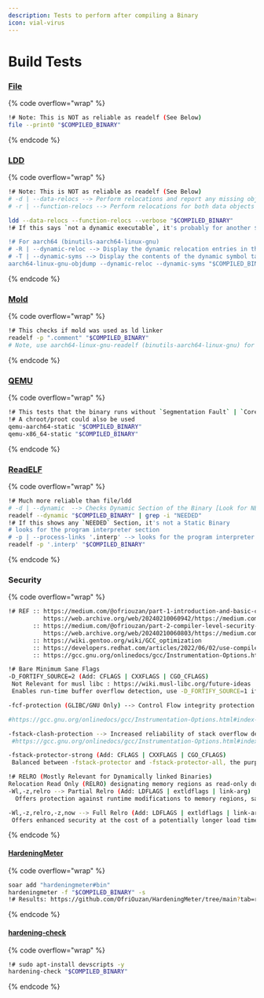 ```yaml
---
description: Tests to perform after compiling a Binary
icon: vial-virus
---
```


# Build Tests

### [File](https://man7.org/linux/man-pages/man1/file.1.html)

{% code overflow="wrap" %}
```bash
!# Note: This is NOT as reliable as readelf (See Below)
file --print0 "$COMPILED_BINARY"
```
{% endcode %}

### [LDD](https://man7.org/linux/man-pages/man1/ldd.1.html)

{% code overflow="wrap" %}
```bash
!# Note: This is NOT as reliable as readelf (See Below)
# -d | --data-relocs --> Perform relocations and report any missing objects (ELF only).
# -r | --function-relocs --> Perform relocations for both data objects and functions, and report any missing objects or functions (ELF only).

ldd --data-relocs --function-relocs --verbose "$COMPILED_BINARY"
!# If this says `not a dynamic executable`, it's probably for another $ARCH (Verify Using file )

!# For aarch64 (binutils-aarch64-linux-gnu)
# -R | --dynamic-reloc --> Display the dynamic relocation entries in the file
# -T | --dynamic-syms --> Display the contents of the dynamic symbol table
aarch64-linux-gnu-objdump --dynamic-reloc --dynamic-syms "$COMPILED_BINARY" 
```
{% endcode %}

### [Mold](https://github.com/rui314/mold?tab=readme-ov-file#how-to-use)

{% code overflow="wrap" %}
```bash
!# This checks if mold was used as ld linker
readelf -p ".comment" "$COMPILED_BINARY"
# Note, use aarch64-linux-gnu-readelf (binutils-aarch64-linux-gnu) for aarch64
```
{% endcode %}

### [QEMU](https://www.unix.com/man-page/debian/1/qemu-user-static/)

{% code overflow="wrap" %}
```bash
!# This tests that the binary runs without `Segmentation Fault` | `Core Dumped` | `Illegal Instructions`
!# A chroot/proot could also be used
qemu-aarch64-static "$COMPILED_BINARY"
qemu-x86_64-static "$COMPILED_BINARY"
```
{% endcode %}

### [ReadELF](https://man7.org/linux/man-pages/man1/readelf.1.html)

{% code overflow="wrap" %}
```bash
!# Much more reliable than file/ldd
# -d | --dynamic  --> Checks Dynamic Section of the Binary [Look for NEEDED/Shared]
readelf --dynamic "$COMPILED_BINARY" | grep -i "NEEDED"
!# If this shows any `NEEDED` Section, it's not a Static Binary
# looks for the program interpreter section
# -p | --process-links '.interp' --> looks for the program interpreter section [Empty if it's really Static]
readelf -p '.interp' "$COMPILED_BINARY"
```
{% endcode %}

### Security

{% code overflow="wrap" %}
```bash
!# REF :: https://medium.com/@ofriouzan/part-1-introduction-and-basic-concepts-3a00105d7a13
          https://web.archive.org/web/20240210060942/https://medium.com/@ofriouzan/part-1-introduction-and-basic-concepts-3a00105d7a13
       :: https://medium.com/@ofriouzan/part-2-compiler-level-security-mechanisms-gcc-d01246b8d157
          https://web.archive.org/web/20240210060803/https://medium.com/@ofriouzan/part-2-compiler-level-security-mechanisms-gcc-d01246b8d157
       :: https://wiki.gentoo.org/wiki/GCC_optimization
       :: https://developers.redhat.com/articles/2022/06/02/use-compiler-flags-stack-protection-gcc-and-clang
       :: https://gcc.gnu.org/onlinedocs/gcc/Instrumentation-Options.html

!# Bare Minimum Sane Flags
-D_FORTIFY_SOURCE=2 (Add: CFLAGS | CXXFLAGS | CGO_CFLAGS)
 Not Relevant for musl libc : https://wiki.musl-libc.org/future-ideas
 Enables run-time buffer overflow detection, use -D_FORTIFY_SOURCE=1 if Program/Compilation Fails

-fcf-protection (GLIBC/GNU Only) --> Control Flow integrity protection  (Add: CFLAGS | CXXFLAGS | CGO_CFLAGS)

#https://gcc.gnu.org/onlinedocs/gcc/Instrumentation-Options.html#index-fcf-protection

-fstack-clash-protection --> Increased reliability of stack overflow detection  (Add: CFLAGS | CXXFLAGS | CGO_CFLAGS)
 #https://gcc.gnu.org/onlinedocs/gcc/Instrumentation-Options.html#index-fstack-clash-protection

-fstack-protector-strong (Add: CFLAGS | CXXFLAGS | CGO_CFLAGS)
 Balanced between -fstack-protector and -fstack-protector-all, the purpose of this option is to gain performance while sacrificing little security by broadening the scope of the stack protection without extending it to every function in the program.

!# RELRO (Mostly Relevant for Dynamically linked Binaries)
Relocation Read Only (RELRO) designating memory regions as read-only during the loading of a program, thwarting attempts by attackers to make runtime modifications.
-Wl,-z,relro --> Partial Relro (Add: LDFLAGS | extldflags | link-arg)
  Offers protection against runtime modifications to memory regions, safeguarding the integrity of the program, but the .got segment is not fully protected.

-Wl,-z,relro,-z,now --> Full Relro (Add: LDFLAGS | extldflags | link-arg)
 Offers enhanced security at the cost of a potentially longer load time for the process.

```
{% endcode %}

#### [HardeningMeter](https://github.com/OfriOuzan/HardeningMeter)

{% code overflow="wrap" %}
```bash
soar add "hardeningmeter#bin"
hardeningmeter -f "$COMPILED_BINARY" -s
!# Results: https://github.com/OfriOuzan/HardeningMeter/tree/main?tab=readme-ov-file#results
```
{% endcode %}

#### [hardening-check](https://manpages.debian.org/testing/devscripts/hardening-check.1.en.html)

{% code overflow="wrap" %}
```bash
!# sudo apt-install devscripts -y
hardening-check "$COMPILED_BINARY"
```
{% endcode %}
